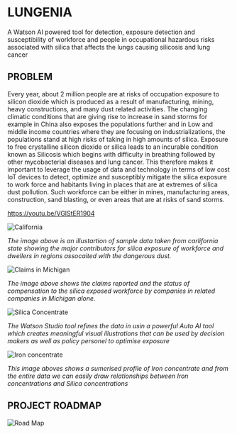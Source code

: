 # LUNGENIA
A Watson AI powered tool for detection, exposure detection and susceptibility of workforce and people in occupational hazardous risks associated with silica that affects the lungs causing silicosis and lung cancer
## PROBLEM
Every year, about 2 million people are at risks of occupation exposure to silicon dioxide which is produced as a result of manufacturing, mining, heavy constructions, and many dust related activities. The changing climatic conditions that are giving rise to increase in sand storms for example in China also exposes the populations further and in Low and middle income countries where they are focusing on industrializations, the populations stand at high risks of taking in high amounts of silica. Exposure to free crystalline silicon dioxide or silica leads to an incurable condition known as Silicosis which begins with difficulty in breathing followed by other mycobacterial diseases and lung cancer. This therefore makes it important to leverage the usage of data and technology in terms of low cost IoT devices to detect, optimize and susceptibly mitigate the silica exposure to work force and habitants living in places that are at extremes of silica dust pollution. Such workforce can be either in mines, manufacturing areas, construction, sand blasting, or even areas that are at risks of sand storms.

https://youtu.be/VGlStER1904

![California](https://user-images.githubusercontent.com/89135517/130332407-3290dc22-263a-455b-ab97-b31320112650.PNG)

*The image above is an illustartion of sample data taken from carlifornia state showing the major contributors for silica exposure of workforce and dwellers in regions assocaited with the dangerous dust.*

![Claims in Michigan](https://user-images.githubusercontent.com/89135517/130332458-2fd82ee5-be4a-446a-8a72-39c484ace2b6.PNG)

*The image above shows the claims reported and the status of compensation to the silica exposed workforce by companies in related companies in Michigan alone.*

![Silica Concentrate](https://user-images.githubusercontent.com/89135517/130333620-5a1c32b8-107f-437d-8954-61bdf3312d46.PNG)

*The Watson Studio tool refines the data in usin a powerful Auto AI tool which creates meaningful visual illustrations that can be used by decision makers as well as policy personel to optimise exposure*

![Iron concentrate](https://user-images.githubusercontent.com/89135517/130333675-34b0e502-4a76-4018-b666-678945873a30.PNG)

*This image aboves shows a sumerised profile of Iron concentrate and from the entire data we can easily draw relationships between Iron concentrations and Silica concentrations*

## PROJECT ROADMAP

![Road Map](https://user-images.githubusercontent.com/89135517/130338267-e73b8e18-6a04-4429-9989-af3da8f73db6.PNG)
